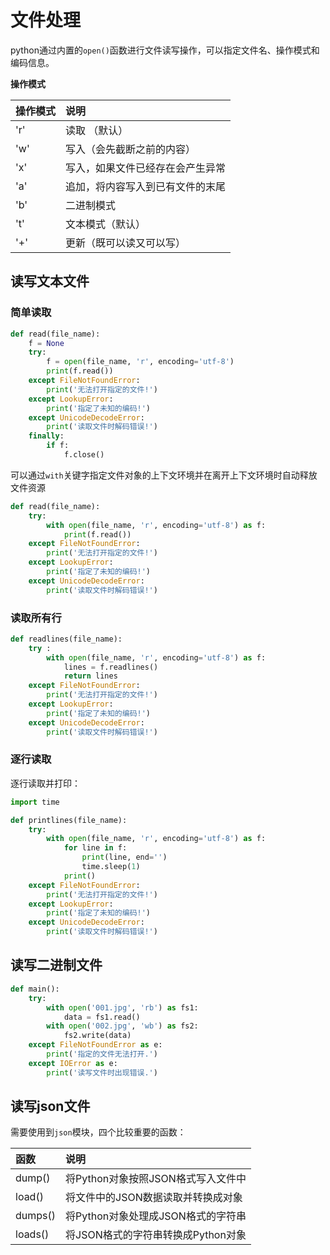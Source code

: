 # 文件处理
python通过内置的`open()`函数进行文件读写操作，可以指定文件名、操作模式和编码信息。

**操作模式**

|操作模式  |说明                             |
|:---------|:--------------------------------|
|'r'       |读取 （默认）                    |
|'w'       |写入（会先截断之前的内容）       |
|'x'       |写入，如果文件已经存在会产生异常 |
|'a'       |追加，将内容写入到已有文件的末尾 |
|'b'       |二进制模式                       |
|'t'       |文本模式（默认）                 |
|'+'       |更新（既可以读又可以写）         |

## 读写文本文件
### 简单读取
```python
def read(file_name):
    f = None
    try:
        f = open(file_name, 'r', encoding='utf-8')
        print(f.read())
    except FileNotFoundError:
        print('无法打开指定的文件!')
    except LookupError:
        print('指定了未知的编码!')
    except UnicodeDecodeError:
        print('读取文件时解码错误!')
    finally:
        if f:
            f.close()
```

可以通过`with`关键字指定文件对象的上下文环境并在离开上下文环境时自动释放文件资源
```python
def read(file_name):
    try:
        with open(file_name, 'r', encoding='utf-8') as f:
            print(f.read())
    except FileNotFoundError:
        print('无法打开指定的文件!')
    except LookupError:
        print('指定了未知的编码!')
    except UnicodeDecodeError:
        print('读取文件时解码错误!')
```

### 读取所有行
```python
def readlines(file_name):
    try :
        with open(file_name, 'r', encoding='utf-8') as f:
            lines = f.readlines()
            return lines
    except FileNotFoundError:
        print('无法打开指定的文件!')
    except LookupError:
        print('指定了未知的编码!')
    except UnicodeDecodeError:
        print('读取文件时解码错误!')

```

### 逐行读取
逐行读取并打印：
```python
import time

def printlines(file_name):
    try:
        with open(file_name, 'r', encoding='utf-8') as f:
            for line in f:
                print(line, end='')
                time.sleep(1)
            print()
    except FileNotFoundError:
        print('无法打开指定的文件!')
    except LookupError:
        print('指定了未知的编码!')
    except UnicodeDecodeError:
        print('读取文件时解码错误!')

```

## 读写二进制文件
```python
def main():
    try:
        with open('001.jpg', 'rb') as fs1:
            data = fs1.read()
        with open('002.jpg', 'wb') as fs2:
            fs2.write(data)
    except FileNotFoundError as e:
        print('指定的文件无法打开.')
    except IOError as e:
        print('读写文件时出现错误.')
```

## 读写json文件
需要使用到`json`模块，四个比较重要的函数：

|函数                 |说明                                                  |
|:--------------------|:-----------------------------------------------------|
|dump()               |将Python对象按照JSON格式写入文件中                    |
|load()               |将文件中的JSON数据读取并转换成对象                    |
|dumps()              |将Python对象处理成JSON格式的字符串                    |
|loads()              |将JSON格式的字符串转换成Python对象                    |

